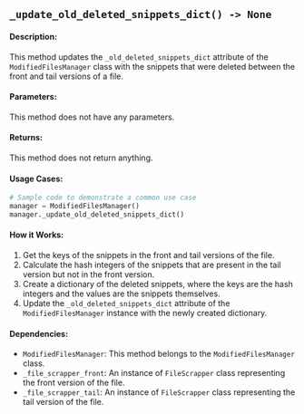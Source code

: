 ## `_update_old_deleted_snippets_dict() -> None`

#### Description:
This method updates the `_old_deleted_snippets_dict` attribute of the `ModifiedFilesManager` class with the snippets that were deleted between the front and tail versions of a file. 

#### Parameters:
This method does not have any parameters.

#### Returns:
This method does not return anything.

#### Usage Cases:

```python
# Sample code to demonstrate a common use case
manager = ModifiedFilesManager()
manager._update_old_deleted_snippets_dict()
```

#### How it Works:
1. Get the keys of the snippets in the front and tail versions of the file.
2. Calculate the hash integers of the snippets that are present in the tail version but not in the front version.
3. Create a dictionary of the deleted snippets, where the keys are the hash integers and the values are the snippets themselves.
4. Update the `_old_deleted_snippets_dict` attribute of the `ModifiedFilesManager` instance with the newly created dictionary.

#### Dependencies:
- `ModifiedFilesManager`: This method belongs to the `ModifiedFilesManager` class.
- `_file_scrapper_front`: An instance of `FileScrapper` class representing the front version of the file.
- `_file_scrapper_tail`: An instance of `FileScrapper` class representing the tail version of the file.
